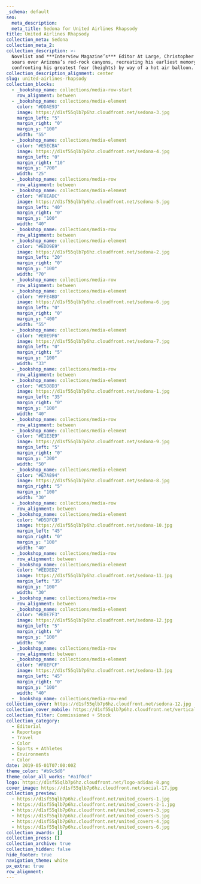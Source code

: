```yaml
---
_schema: default
seo:
  meta_description:
  meta_title: Sedona for United Airlines Rhapsody
title: United Airlines Rhapsody
collection_meta: Sedona
collection_meta_2:
collection_description: >-
  Novelist and ***Interview Magazine’s*** Editor At Large, Christopher Bollen
  soars over Arizona’s red-rock canyons, recreating his earliest memory and
  confronting his greatest fear (heights) by way of a hot air balloon.
collection_description_alignment: center
slug: united-airlines-rhapsody
collection_blocks:
  - _bookshop_name: collections/media-row-start
    row_alignment: between
  - _bookshop_name: collections/media-element
    color: "#DDAE93"
    image: https://d1sf55qlb7p6hz.cloudfront.net/sedona-3.jpg
    margin_left: "5"
    margin_right: "0"
    margin_y: "100"
    width: "55"
  - _bookshop_name: collections/media-element
    color: "#E5ECBA"
    image: https://d1sf55qlb7p6hz.cloudfront.net/sedona-4.jpg
    margin_left: "0"
    margin_right: "10"
    margin_y: "700"
    width: "25"
  - _bookshop_name: collections/media-row
    row_alignment: between
  - _bookshop_name: collections/media-element
    color: "#F8EADC"
    image: https://d1sf55qlb7p6hz.cloudfront.net/sedona-5.jpg
    margin_left: "40"
    margin_right: "0"
    margin_y: "100"
    width: "40"
  - _bookshop_name: collections/media-row
    row_alignment: between
  - _bookshop_name: collections/media-element
    color: "#EDD9E9"
    image: https://d1sf55qlb7p6hz.cloudfront.net/sedona-2.jpg
    margin_left: "20"
    margin_right: "0"
    margin_y: "100"
    width: "70"
  - _bookshop_name: collections/media-row
    row_alignment: between
  - _bookshop_name: collections/media-element
    color: "#FFE4BD"
    image: https://d1sf55qlb7p6hz.cloudfront.net/sedona-6.jpg
    margin_left: "0"
    margin_right: "0"
    margin_y: "400"
    width: "55"
  - _bookshop_name: collections/media-element
    color: "#E0E9F6"
    image: https://d1sf55qlb7p6hz.cloudfront.net/sedona-7.jpg
    margin_left: "0"
    margin_right: "5"
    margin_y: "100"
    width: "33"
  - _bookshop_name: collections/media-row
    row_alignment: between
  - _bookshop_name: collections/media-element
    color: "#E5D8D3"
    image: https://d1sf55qlb7p6hz.cloudfront.net/sedona-1.jpg
    margin_left: "35"
    margin_right: "0"
    margin_y: "100"
    width: "40"
  - _bookshop_name: collections/media-row
    row_alignment: between
  - _bookshop_name: collections/media-element
    color: "#E1E3E9"
    image: https://d1sf55qlb7p6hz.cloudfront.net/sedona-9.jpg
    margin_left: "5"
    margin_right: "0"
    margin_y: "300"
    width: "50"
  - _bookshop_name: collections/media-element
    color: "#E7A894"
    image: https://d1sf55qlb7p6hz.cloudfront.net/sedona-8.jpg
    margin_right: "5"
    margin_y: "100"
    width: "30"
  - _bookshop_name: collections/media-row
    row_alignment: between
  - _bookshop_name: collections/media-element
    color: "#D5DFCB"
    image: https://d1sf55qlb7p6hz.cloudfront.net/sedona-10.jpg
    margin_left: "45"
    margin_right: "0"
    margin_y: "100"
    width: "40"
  - _bookshop_name: collections/media-row
    row_alignment: between
  - _bookshop_name: collections/media-element
    color: "#EEDED2"
    image: https://d1sf55qlb7p6hz.cloudfront.net/sedona-11.jpg
    margin_left: "35"
    margin_y: "100"
    width: "30"
  - _bookshop_name: collections/media-row
    row_alignment: between
  - _bookshop_name: collections/media-element
    color: "#E0E7F3"
    image: https://d1sf55qlb7p6hz.cloudfront.net/sedona-12.jpg
    margin_left: "5"
    margin_right: "0"
    margin_y: "100"
    width: "66"
  - _bookshop_name: collections/media-row
    row_alignment: between
  - _bookshop_name: collections/media-element
    color: "#F8EFCF"
    image: https://d1sf55qlb7p6hz.cloudfront.net/sedona-13.jpg
    margin_left: "45"
    margin_right: "0"
    margin_y: "100"
    width: "40"
  - _bookshop_name: collections/media-row-end
collection_cover: https://d1sf55qlb7p6hz.cloudfront.net/sedona-12.jpg
collection_cover_mobile: https://d1sf55qlb7p6hz.cloudfront.net/verticalcovers-34.jpg
collection_filter: Commissioned + Stock
collection_category:
  - Editorial
  - Reportage
  - Travel
  - Color
  - Sports + Athletes
  - Environments
  - Color
date: 2019-05-01T07:00:00Z
theme_color: "#b9c5d0"
theme_color_all_works: "#a1f0cd"
logo: https://d1sf55qlb7p6hz.cloudfront.net/logo-adidas-8.png
cover_image: https://d1sf55qlb7p6hz.cloudfront.net/social-17.jpg
collection_preview:
  - https://d1sf55qlb7p6hz.cloudfront.net/united_covers-1.jpg
  - https://d1sf55qlb7p6hz.cloudfront.net/united_covers-2-1.jpg
  - https://d1sf55qlb7p6hz.cloudfront.net/united_covers-3.jpg
  - https://d1sf55qlb7p6hz.cloudfront.net/united_covers-5.jpg
  - https://d1sf55qlb7p6hz.cloudfront.net/united_covers-4.jpg
  - https://d1sf55qlb7p6hz.cloudfront.net/united_covers-6.jpg
collection_awards: []
collection_press: []
collection_archive: true
collection_hidden: false
hide_footer: true
navigation_theme: white
px_extra: true
row_alignment:
---
```

